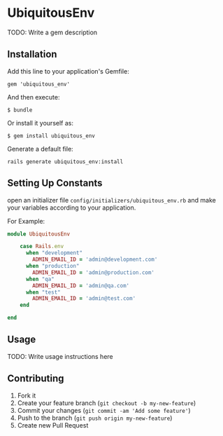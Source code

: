 # UbiquitousEnv

TODO: Write a gem description

## Installation

Add this line to your application's Gemfile:

    gem 'ubiquitous_env'

And then execute:

    $ bundle

Or install it yourself as:

    $ gem install ubiquitous_env
    
Generate a default file:

    rails generate ubiquitous_env:install
    
## Setting Up Constants

open an initializer file `config/initializers/ubiquitous_env.rb` and make your variables according to your application. 

For Example:

```ruby
module UbiquitousEnv

    case Rails.env
      when "development"
        ADMIN_EMAIL_ID = 'admin@development.com'
      when "production"
        ADMIN_EMAIL_ID = 'admin@production.com'
      when "qa"
        ADMIN_EMAIL_ID = 'admin@qa.com'
      when "test"
        ADMIN_EMAIL_ID = 'admin@test.com'
    end

end
```


## Usage

TODO: Write usage instructions here

## Contributing

1. Fork it
2. Create your feature branch (`git checkout -b my-new-feature`)
3. Commit your changes (`git commit -am 'Add some feature'`)
4. Push to the branch (`git push origin my-new-feature`)
5. Create new Pull Request
